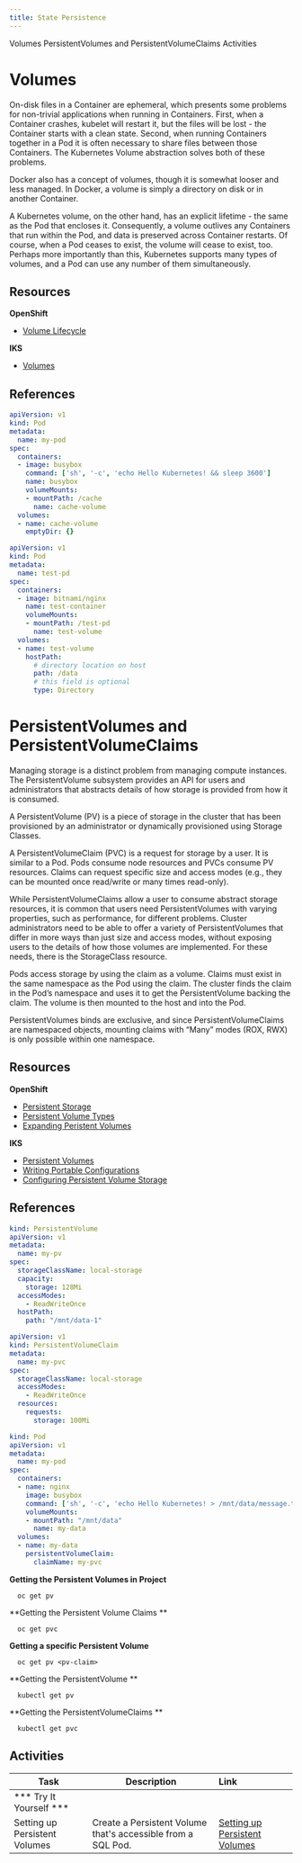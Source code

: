 ```yaml
---
title: State Persistence
---
```


<AnchorLinks>
  <AnchorLink>Volumes</AnchorLink>
  <AnchorLink>PersistentVolumes and PersistentVolumeClaims</AnchorLink>
  <AnchorLink>Activities</AnchorLink>
</AnchorLinks>

# Volumes

On-disk files in a Container are ephemeral, which presents some problems for non-trivial applications when running in Containers. First, when a Container crashes, kubelet will restart it, but the files will be lost - the Container starts with a clean state. Second, when running Containers together in a Pod it is often necessary to share files between those Containers. The Kubernetes Volume abstraction solves both of these problems.

Docker also has a concept of volumes, though it is somewhat looser and less managed. In Docker, a volume is simply a directory on disk or in another Container.

A Kubernetes volume, on the other hand, has an explicit lifetime - the same as the Pod that encloses it. Consequently, a volume outlives any Containers that run within the Pod, and data is preserved across Container restarts. Of course, when a Pod ceases to exist, the volume will cease to exist, too. Perhaps more importantly than this, Kubernetes supports many types of volumes, and a Pod can use any number of them simultaneously.


## Resources

**OpenShift**
- [Volume Lifecycle](https://docs.openshift.com/container-platform/4.3/storage/understanding-persistent-storage.html#lifecycle-volume-claim_understanding-persistent-storage)

**IKS**
- [Volumes](https://kubernetes.io/docs/concepts/storage/volumes/)


## References


```yaml
apiVersion: v1
kind: Pod
metadata:
  name: my-pod
spec:
  containers:
  - image: busybox
    command: ['sh', '-c', 'echo Hello Kubernetes! && sleep 3600']
    name: busybox
    volumeMounts:
    - mountPath: /cache
      name: cache-volume
  volumes:
  - name: cache-volume
    emptyDir: {}
```

```yaml
apiVersion: v1
kind: Pod
metadata:
  name: test-pd
spec:
  containers:
  - image: bitnami/nginx
    name: test-container
    volumeMounts:
    - mountPath: /test-pd
      name: test-volume
  volumes:
  - name: test-volume
    hostPath:
      # directory location on host
      path: /data
      # this field is optional
      type: Directory
```

# PersistentVolumes and PersistentVolumeClaims

Managing storage is a distinct problem from managing compute instances. The PersistentVolume subsystem provides an API for users and administrators that abstracts details of how storage is provided from how it is consumed.

A PersistentVolume (PV) is a piece of storage in the cluster that has been provisioned by an administrator or dynamically provisioned using Storage Classes.

A PersistentVolumeClaim (PVC) is a request for storage by a user. It is similar to a Pod. Pods consume node resources and PVCs consume PV resources. Claims can request specific size and access modes (e.g., they can be mounted once read/write or many times read-only).

While PersistentVolumeClaims allow a user to consume abstract storage resources, it is common that users need PersistentVolumes with varying properties, such as performance, for different problems. Cluster administrators need to be able to offer a variety of PersistentVolumes that differ in more ways than just size and access modes, without exposing users to the details of how those volumes are implemented. For these needs, there is the StorageClass resource.

Pods access storage by using the claim as a volume. Claims must exist in the same namespace as the Pod using the claim. The cluster finds the claim in the Pod’s namespace and uses it to get the PersistentVolume backing the claim. The volume is then mounted to the host and into the Pod.

PersistentVolumes binds are exclusive, and since PersistentVolumeClaims are namespaced objects, mounting claims with “Many” modes (ROX, RWX) is only possible within one namespace.



## Resources
**OpenShift**
- [Persistent Storage](https://docs.openshift.com/container-platform/4.3/storage/understanding-persistent-storage.html)
- [Persistent Volume Types](https://docs.openshift.com/container-platform/4.3/storage/understanding-persistent-storage.html#types-of-persistent-volumes_understanding-persistent-storage)
- [Expanding Peristent Volumes](https://docs.openshift.com/container-platform/4.3/storage/expanding-persistent-volumes.html)

**IKS**
- [Persistent Volumes](https://kubernetes.io/docs/concepts/storage/persistent-volumes/)
- [Writing Portable Configurations](https://kubernetes.io/docs/concepts/storage/persistent-volumes/#writing-portable-configuration)
- [Configuring Persistent Volume Storage](https://kubernetes.io/docs/tasks/configure-pod-container/configure-persistent-volume-storage/)

## References

```yaml
kind: PersistentVolume
apiVersion: v1
metadata:
  name: my-pv
spec:
  storageClassName: local-storage
  capacity:
    storage: 128Mi
  accessModes:
    - ReadWriteOnce
  hostPath:
    path: "/mnt/data-1"
```

```yaml
apiVersion: v1
kind: PersistentVolumeClaim
metadata:
  name: my-pvc
spec:
  storageClassName: local-storage
  accessModes:
    - ReadWriteOnce
  resources:
    requests:
      storage: 100Mi
```

```yaml
kind: Pod
apiVersion: v1
metadata:
  name: my-pod
spec:
  containers:
  - name: nginx
    image: busybox
    command: ['sh', '-c', 'echo Hello Kubernetes! > /mnt/data/message.txt && sleep 3600']
    volumeMounts:
    - mountPath: "/mnt/data"
      name: my-data
  volumes:
  - name: my-data
    persistentVolumeClaim:
      claimName: my-pvc
```

<Tabs>

  <Tab label="OpenShift">

  **Getting the Persistent Volumes in Project** 
  ```
    oc get pv 
  ```
  **Getting the Persistent Volume Claims ** 
  ```
    oc get pvc
  ```
  **Getting a specific Persistent Volume** 
  ```
    oc get pv <pv-claim>
  ```

  </Tab>

  <Tab label="IKS">

  **Getting the PersistentVolume ** 
  ```
    kubectl get pv
  ```
  **Getting the PersistentVolumeClaims ** 
  ```
    kubectl get pvc
  ```

  </Tab>

</Tabs>

## Activities

| Task                            | Description         | Link        |
| --------------------------------| ------------------  |:----------- |
| *** Try It Yourself ***                         |         |    
| Setting up Persistent Volumes | Create a Persistent Volume that's accessible from a SQL Pod. | [Setting up Persistent Volumes](../activities/labs/lab10) |

